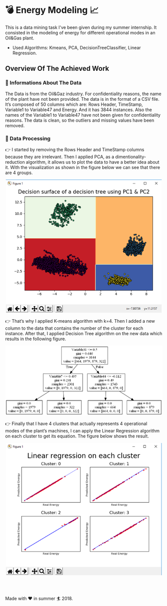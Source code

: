 # :bomb: Energy Modeling :chart_with_upwards_trend:

This is a data mining task I've been given during my summer internship.
It consisted in the modeling of energy for different operational modes in an Oil&Gas plant.

- Used Algorithms: Kmeans, PCA, DecisionTreeClassifier, Linear Regression. 


## Overview Of The Achieved Work

 ### :pushpin: Informations About The Data

The Data is from the Oil&Gaz industry. For confidentiality reasons, the name of the plant have not been provided. 
The data is in the format of a CSV file. It’s composed of 50 columns which are: Rows Header, TimeStamp, Variable1
to Variable47 and Energy. And it has 3844 instances. Also the names of the Variable1 to Variable47 have not been given for confidentiality reasons. The data is clean, so the outliers and missing values have been removed.

### :pushpin: Data Processing

:point_right: I started by removing the Rows Header and TimeStamp columns because they are irrelevant. Then I applied PCA, as a dimentionality-reduction algorithm, it allows us to plot the data to have a better idea about it. With the visualization as shown in the figure below we can see that there are 4 groups.

<p align="center">
  <img src="plots/PCA.PNG" width="500"/> 
</p>

:point_right: That’s why I applied K-means algorithm with k=4. Then I added a new column to the data that contains the number of the cluster for each instance. After that, I applied Decision Tree algorithm on the new data which results in the following figure.

<p align="center">
  <img src="plots/DecisionTree.png" width="600"/> 
</p>

:point_right: Finally that I have 4 clusters that actually represents 4 operational modes of the plant’s machines, I can apply the Linear Regression algorithm on each cluster to get its equation. The figure below shows the result.

<p align="center">
  <img src="plots/LR.PNG" width="500"/> 
</p>


</br>
</br>


Made with :hearts: in summer :surfer: 2018.

